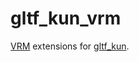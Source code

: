 # gltf_kun_vrm

<!-- cargo-rdme start -->

[VRM](https://vrm.dev/en/) extensions for [gltf_kun](https://github.com/unavi-xyz/gltf_kun).

<!-- cargo-rdme end -->
